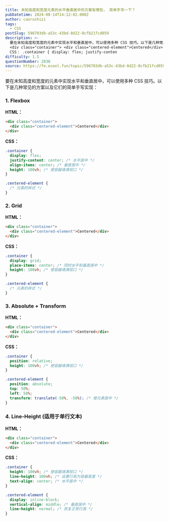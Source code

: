 ```yaml
---
title: 未知高度和宽度元素的水平垂直居中的方案有哪些， 简单手写一下？
pubDatetime: 2024-08-14T14:12:02.000Z
author: caorushizi
tags:
  - CSS
postSlug: 596703db-a53c-43bd-8d22-0cfb21fcd059
description: >-
  要在未知高度和宽度的元素中实现水平和垂直居中，可以使用多种 CSS 技巧。以下是几种常见的方案以及它们的简单手写实现： 1. Flexbox HTML：
  <div class="container"> <div class="centered-element">Centered</div> </div>
  CSS： .container { display: flex; justify-conten
difficulty: 1.5
questionNumber: 2830
source: https://fe.ecool.fun/topic/596703db-a53c-43bd-8d22-0cfb21fcd059
---
```


要在未知高度和宽度的元素中实现水平和垂直居中，可以使用多种 CSS 技巧。以下是几种常见的方案以及它们的简单手写实现：

### **1. Flexbox**

**HTML：**

```html
<div class="container">
  <div class="centered-element">Centered</div>
</div>
```

**CSS：**

```css
.container {
  display: flex;
  justify-content: center; /* 水平居中 */
  align-items: center; /* 垂直居中 */
  height: 100vh; /* 使容器填满视口 */
}

.centered-element {
  /* 元素的样式 */
}
```

### **2. Grid**

**HTML：**

```html
<div class="container">
  <div class="centered-element">Centered</div>
</div>
```

**CSS：**

```css
.container {
  display: grid;
  place-items: center; /* 同时水平和垂直居中 */
  height: 100vh; /* 使容器填满视口 */
}

.centered-element {
  /* 元素的样式 */
}
```

### **3. Absolute + Transform**

**HTML：**

```html
<div class="container">
  <div class="centered-element">Centered</div>
</div>
```

**CSS：**

```css
.container {
  position: relative;
  height: 100vh; /* 使容器填满视口 */
}

.centered-element {
  position: absolute;
  top: 50%;
  left: 50%;
  transform: translate(-50%, -50%); /* 使元素居中 */
}
```

### **4. Line-Height (适用于单行文本)**

**HTML：**

```html
<div class="container">
  <div class="centered-element">Centered</div>
</div>
```

**CSS：**

```css
.container {
  height: 100vh; /* 使容器填满视口 */
  line-height: 100vh; /* 设置行高为容器高度 */
  text-align: center; /* 水平居中 */
}

.centered-element {
  display: inline-block;
  vertical-align: middle; /* 垂直居中 */
  line-height: normal; /* 恢复正常行高 */
}
```
